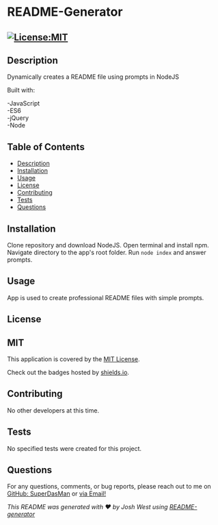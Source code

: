 # README-Generator

## [![License:MIT](https://img.shields.io/badge/License-MIT-aqua)](https://choosealicense.com/licenses/MIT)
  

## Description

Dynamically creates a README file using prompts in NodeJS

Built with:

 -JavaScript<br />-ES6<br />-jQuery<br />-Node
  

## Table of Contents

  - [Description](#description)
  - [Installation](#installation)
  - [Usage](#usage)
  - [License](#license)
  - [Contributing](#contributing)
  - [Tests](#tests)
  - [Questions](#questions)
  

## Installation

Clone repository and download NodeJS. Open terminal and install npm. Navigate directory to the app's root folder. Run `node index` and answer prompts.
  

## Usage

App is used to create professional README files with simple prompts.
  

## License

## MIT

This application is covered by the [MIT License](https://choosealicense.com/licenses/MIT).
  
Check out the badges hosted by [shields.io](https://shields.io/).
  

## Contributing

No other developers at this time.
  

## Tests

No specified tests were created for this project.


## Questions

For any questions, comments, or bug reports, please reach out to me on [GitHub: SuperDasMan](https://github.com/SuperDasMan) or [via Email!](mailto:joshwest.biz@gmail.com)

_This README was generated with ❤️ by Josh West using [README-generator](https://github.com/SuperDasMan/README-Generator)_
